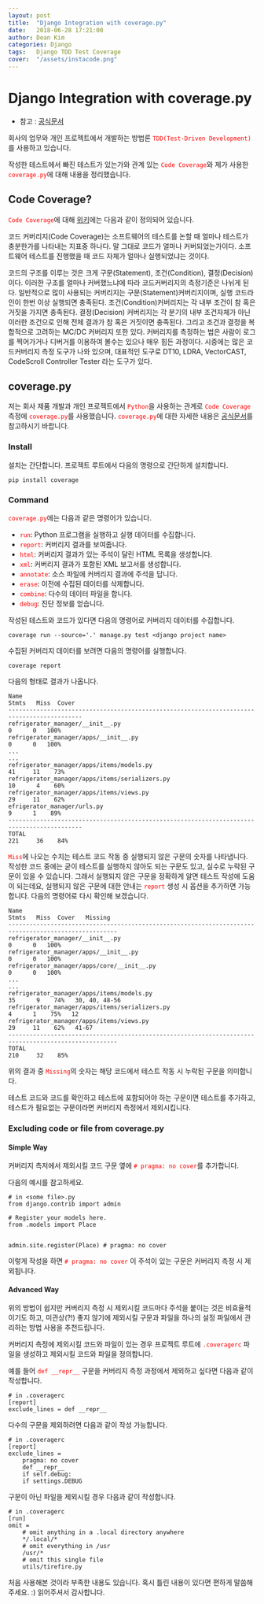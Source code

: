 ```yaml
---
layout: post
title:  "Django Integration with coverage.py"
date:   2018-06-28 17:21:00
author: Dean Kim
categories: Django
tags:	Django TDD Test Coverage
cover:  "/assets/instacode.png"
---
```


# Django Integration with coverage.py
- 참고 : [공식문서](https://coverage.readthedocs.io/en/coverage-4.5.1a/)

회사의 업무와 개인 프로젝트에서 개발하는 방법론 <tt style="color: #FF0000">`TDD(Test-Driven Development)`</tt>를 사용하고 있습니다.

작성한 테스트에서 빠진 테스트가 있는가와 관계 있는 <tt style="color: #FF0000">`Code Coverage`</tt>와 제가 사용한 <tt style="color: #FF0000">`coverage.py`</tt>에 대해 내용을 정리했습니다.

## Code Coverage?

<tt style="color: #FF0000">`Code Coverage`</tt>에 대해 [위키](https://ko.wikipedia.org/wiki/%EC%BD%94%EB%93%9C_%EC%BB%A4%EB%B2%84%EB%A6%AC%EC%A7%80)에는 다음과 같이 정의되어 있습니다. 

코드 커버리지(Code Coverage)는 소프트웨어의 테스트를 논할 때 얼마나 테스트가 충분한가를 나타내는 지표중 하나다. 
말 그대로 코드가 얼마나 커버되었는가이다. 소프트웨어 테스트를 진행했을 때 코드 자체가 얼마나 실행되었냐는 것이다.

코드의 구조를 이루는 것은 크게 구문(Statement), 조건(Condition), 결정(Decision)이다. 
이러한 구조를 얼마나 커버했느냐에 따라 코드커버리지의 측정기준은 나뉘게 된다. 
일반적으로 많이 사용되는 커버리지는 구문(Statement)커버리지이며, 실행 코드라인이 한번 이상 실행되면 충족된다. 
조건(Condition)커버리지는 각 내부 조건이 참 혹은 거짓을 가지면 충족된다. 
결정(Decision) 커버리지는 각 분기의 내부 조건자체가 아닌 이러한 조건으로 인해 전체 결과가 참 혹은 거짓이면 충족된다. 
그리고 조건과 결정을 복합적으로 고려하는 MC/DC 커버리지 또한 있다. 
커버리지를 측정하는 법은 사람이 로그를 찍어가거나 디버거를 이용하여 볼수는 있으나 매우 힘든 과정이다. 
시중에는 많은 코드커버리지 측정 도구가 나와 있으며, 대표적인 도구로 DT10, LDRA, VectorCAST, CodeScroll Controller Tester 라는 도구가 있다.

## coverage.py

저는 회사 제품 개발과 개인 프로젝트에서 <tt style="color: #FF0000">`Python`</tt>을 사용하는 관계로 <tt style="color: #FF0000">`Code Coverage`</tt> 측정에 <tt style="color: #FF0000">`coverage.py`</tt>를 사용했습니다.
<tt style="color: #FF0000">`coverage.py`</tt>에 대한 자세한 내용은 [공식문서](http://coverage.readthedocs.io/en/latest/index.html)를 참고하시기 바랍니다.

### Install

설치는 간단합니다. 프로젝트 루트에서 다음의 명령으로 간단하게 설치합니다.
~~~~
pip install coverage
~~~~

### Command

<tt style="color: #FF0000">`coverage.py`</tt>에는 다음과 같은 명령어가 있습니다.

* <tt style="color: #FF0000">`run`</tt>: Python 프로그램을 실행하고 실행 데이터를 수집합니다.
* <tt style="color: #FF0000">`report`</tt>: 커버리지 결과를 보여줍니다.
* <tt style="color: #FF0000">`html`</tt>: 커버리지 결과가 있는 주석이 달린 HTML 목록을 생성합니다.
* <tt style="color: #FF0000">`xml`</tt>: 커버리지 결과가 포함된 XML 보고서를 생성합니다.
* <tt style="color: #FF0000">`annotate`</tt>: 소스 파일에 커버리지 결과에 주석을 답니다.
* <tt style="color: #FF0000">`erase`</tt>: 이전에 수집된 데이터를 삭제합니다.
* <tt style="color: #FF0000">`combine`</tt>: 다수의 데이터 파일을 합니다.
* <tt style="color: #FF0000">`debug`</tt>: 진단 정보를 얻습니다.

작성된 테스트와 코드가 있다면 다음의 명령어로 커버리지 데이터를 수집합니다.

~~~~
coverage run --source='.' manage.py test <django project name>
~~~~

수집된 커버리지 데이터를 보려면 다음의 명령어를 실행합니다.

~~~~
coverage report
~~~~

다음의 형태로 결과가 나옵니다.

~~~~
Name                                                                    Stmts   Miss  Cover
-------------------------------------------------------------------------------------------
refrigerator_manager/__init__.py                                            0      0   100%
refrigerator_manager/apps/__init__.py                                       0      0   100%
...
...
refrigerator_manager/apps/items/models.py                                  41     11    73%
refrigerator_manager/apps/items/serializers.py                             10      4    60%
refrigerator_manager/apps/items/views.py                                   29     11    62%
efrigerator_manager/urls.py                                                9      1    89%
-------------------------------------------------------------------------------------------
TOTAL                                                                     221     36    84%
~~~~

<tt style="color: #FF0000">`Miss`</tt>에 나오는 수치는 테스트 코드 작동 중 실행되지 않은 구문의 숫자를 나타냅니다.
작성한 코드 중에는 굳이 테스트를 실행하지 않아도 되는 구문도 있고, 실수로 누락된 구문이 있을 수 있습니다.
그래서 실행되지 않은 구문을 정확하게 알면 테스트 작성에 도움이 되는데요, 실행되지 않은 구문에 대한 안내는 <tt style="color: #FF0000">`report`</tt> 생성 시 옵션을 추가하면 가능합니다.
다음의 명령어로 다시 확인해 보겠습니다.

~~~~
Name                                                                    Stmts   Miss  Cover   Missing
-----------------------------------------------------------------------------------------------------
refrigerator_manager/__init__.py                                            0      0   100%
refrigerator_manager/apps/__init__.py                                       0      0   100%
refrigerator_manager/apps/core/__init__.py                                  0      0   100%
...
...
refrigerator_manager/apps/items/models.py                                  35      9    74%   30, 40, 48-56
refrigerator_manager/apps/items/serializers.py                              4      1    75%   12
refrigerator_manager/apps/items/views.py                                   29     11    62%   41-67
-----------------------------------------------------------------------------------------------------
TOTAL                                                                     210     32    85%
~~~~

위의 결과 중 <tt style="color: #FF0000">`Missing`</tt>의 숫자는 해당 코드에서 테스트 작동 시 누락된 구문을 의미합니다.

테스트 코드와 코드를 확인하고 테스트에 포함되어야 하는 구문이면 테스트를 추가하고, 테스트가 필요없는 구문이라면 커버리지 측정에서 제외시킵니다.

### Excluding code or file from coverage.py

#### Simple Way

커버리지 측저에서 제외시킬 코드 구문 옆에 <tt style="color: #FF0000">`# pragma: no cover`</tt>를 추가합니다.

다음의 예시를 참고하세요.

~~~~
# in <some file>.py
from django.contrib import admin

# Register your models here.
from .models import Place


admin.site.register(Place) # pragma: no cover
~~~~

이렇게 작성을 하면 <tt style="color: #FF0000">`# pragma: no cover`</tt> 이 주석이 있는 구문은 커버리지 측정 시 제외됩니다.

#### Advanced Way

위의 방법이 쉽지만 커버리지 측정 시 제외시킬 코드마다 주석을 붙이는 것은 비효율적이기도 하고, 미관상(?!) 좋지 않기에 제외시킬 구문과 파일을 하나의 설정 파일에서 관리하는 방법 사용을 추천드립니다.

커버리지 측정에 제외시킬 코드와 파일이 있는 경우 프로젝트 루트에 <tt style="color: #FF0000">`.coveragerc`</tt> 파일을 생성하고 제외시킬 코드와 파일을 정의합니다.

예를 들어 <tt style="color: #FF0000">`def __repr__`</tt> 구문을 커버리지 측정 과정에서 제외하고 싶다면 다음과 같이 작성합니다.

~~~~
# in .coveragerc
[report]
exclude_lines = def __repr__
~~~~

다수의 구문을 제외하려면 다음과 같이 작성 가능합니다.

~~~~
# in .coveragerc
[report]
exclude_lines =
    pragma: no cover
    def __repr__
    if self.debug:
    if settings.DEBUG
~~~~

구문이 아닌 파일을 제외시킬 경우 다음과 같이 작성합니다.

~~~~
# in .coveragerc
[run]
omit =
    # omit anything in a .local directory anywhere
    */.local/*
    # omit everything in /usr
    /usr/*
    # omit this single file
    utils/tirefire.py
~~~~

처음 사용해본 것이라 부족한 내용도 있습니다. 혹시 틀린 내용이 있다면 편하게 말씀해주세요. :)
읽어주셔서 감사합니다.